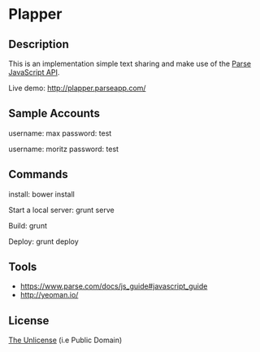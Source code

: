 # Plapper

## Description

This is an implementation simple text sharing and make use of the [Parse JavaScript API](http://parse.com).

Live demo: http://plapper.parseapp.com/

## Sample Accounts

username: max
password: test

username: moritz
password: test

## Commands

install:
  bower install

Start a local server:
  grunt serve

Build:
  grunt

Deploy:
  grunt deploy


## Tools

* https://www.parse.com/docs/js_guide#javascript_guide
* http://yeoman.io/


## License

[The Unlicense](unlicense.org) (i.e Public Domain)
